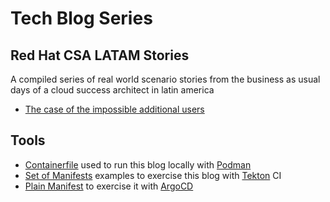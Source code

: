 # Tech Blog Series
## Red Hat CSA LATAM Stories
A compiled series of real world scenario stories from the business as usual days of a cloud success architect in latin america
- [The case of the impossible additional users](redhat/idp/cert+ldap/README.md)

## Tools
- [Containerfile](./Containerfile) used to run this blog locally with [Podman](https://podman.io)
- [Set of Manifests](./cicd/tekton) examples to exercise this blog with [Tekton](https://tekton.dev) CI
- [Plain Manifest](./cicd/argo/deployment.yaml) to exercise it with [ArgoCD](https://argo-cd.readthedocs.io/en/stable/)
